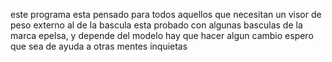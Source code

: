 este programa esta pensado para todos aquellos que necesitan un visor de peso externo al de la bascula
esta probado con algunas basculas de la marca epelsa, y depende del modelo hay que hacer algun cambio
espero que sea de ayuda a otras mentes inquietas
